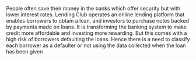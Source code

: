 People often save their money in the banks which offer security but with lower interest rates. Lending Club operates an online lending platform that enables borrowers to obtain a 
loan, and investors to purchase notes backed by payments made on loans. It is transforming the banking system to make credit more affordable and investing more rewarding. 
But this comes with a high risk of borrowers defaulting the loans. Hence there is a need to classify each borrower as a defaulter or not using the data collected when the loan 
has been given
